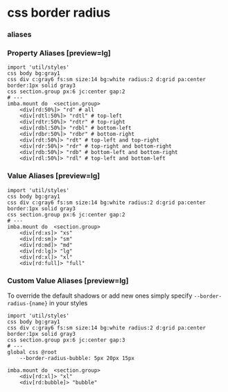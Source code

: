 # css border radius

### aliases

<doc-style-aliases data-keyrule='^rd.*$'></doc-style-aliases>

### Property Aliases [preview=lg]
```imba
import 'util/styles'
css body bg:gray1
css div c:gray6 fs:sm size:14 bg:white radius:2 d:grid pa:center border:1px solid gray3
css section.group px:6 jc:center gap:2
# ---
imba.mount do  <section.group>
    <div[rd:50%]> "rd" # all
    <div[rdtl:50%]> "rdtl" # top-left
    <div[rdtr:50%]> "rdtr" # top-right
    <div[rdbl:50%]> "rdbl" # bottom-left
    <div[rdbr:50%]> "rdbr" # bottom-right
    <div[rdt:50%]> "rdt" # top-left and top-right
    <div[rdr:50%]> "rdr" # top-right and bottom-right
    <div[rdb:50%]> "rdb" # bottom-left and bottom-right
    <div[rdl:50%]> "rdl" # top-left and bottom-left
```


### Value Aliases [preview=lg]
```imba
import 'util/styles'
css body bg:gray1
css div c:gray6 fs:sm size:14 bg:white radius:2 d:grid pa:center border:1px solid gray3
css section.group px:6 jc:center gap:2
# ---
imba.mount do  <section.group>
    <div[rd:xs]> "xs"
    <div[rd:sm]> "sm"
    <div[rd:md]> "md"
    <div[rd:lg]> "lg"
    <div[rd:xl]> "xl"
    <div[rd:full]> "full"
```

### Custom Value Aliases [preview=lg]
To override the default shadows or add new ones simply specify `--border-radius-{name}` in your styles
```imba
import 'util/styles'
css body bg:gray1
css div c:gray6 fs:sm size:14 bg:white radius:2 d:grid pa:center border:1px solid gray3
css section.group px:6 jc:center gap:3
# ---
global css @root
    --border-radius-bubble: 5px 20px 15px 

imba.mount do  <section.group>
    <div[rd:xl]> "xl"
    <div[rd:bubble]> "bubble"
```

